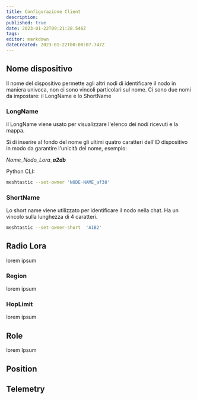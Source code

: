 ```yaml
---
title: Configurazione Client
description: 
published: true
date: 2023-01-22T09:21:28.546Z
tags: 
editor: markdown
dateCreated: 2023-01-22T00:08:07.747Z
---
```


## Nome dispositivo
Il nome del dispositivo permette agli altri nodi di identificare il nodo in maniera univoca, non ci sono vincoli particolari sul nome. Ci sono due nomi da impostare: il LongName e lo ShortName 

### LongName
il LongName viene usato per visualizzare l'elenco dei nodi ricevuti e la mappa. 

Si di inserire al fondo del nome gli ultimi quatro caratteri dell'ID dispositivo in modo da garantire l'unicità del nome, esempio:

*Nome_Nodo_Lora_**a2db***

Python CLI:
```bash
meshtastic --set-owner 'NODE-NAME_af38'
```

### ShortName
Lo short name viene utilizzato per identificare il nodo nella chat. Ha un vincolo sulla lunghezza di 4 caratteri.

```bash
meshtastic --set-owner-short  'A1B2'
```

## Radio Lora
lorem ipsum
### Region
lorem ipsum
### HopLimit
lorem ipsum

## Role
lorem Ipsum

## Position

## Telemetry

